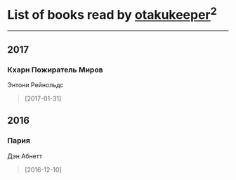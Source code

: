 # List of books read by [otakukeeper](http://vk.com/id35080115)<sup>2</sup>
---

## 2017

### Кхарн Пожиратель Миров
Энтони Рейнольдс
> [2017-01-31] 



## 2016

### Пария
Дэн Абнетт
> [2016-12-10] 



